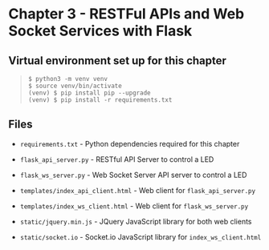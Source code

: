 # Chapter 3 - RESTFul APIs and Web Socket Services with Flask

## Virtual environment set up for this chapter<br>
> `$ python3 -m venv venv`<br>
> `$ source venv/bin/activate`<br>
> `(venv) $ pip install pip --upgrade`<br>
> `(venv) $ pip install -r requirements.txt` 

## Files

* `requirements.txt` - Python dependencies required for this chapter

* `flask_api_server.py` - RESTful API Server to control a LED

* `flask_ws_server.py` - Web Socket Server API server to control a LED

* `templates/index_api_client.html` - Web client for `flask_api_server.py`

* `templates/index_ws_client.html` - Web client for `flask_ws_server.py`

* `static/jquery.min.js` - JQuery JavaScript library for both web clients

* `static/socket.io` - Socket.io JavaScript library for `index_ws_client.html`
